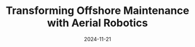 ---
title: Transforming Offshore Maintenance with Aerial Robotics

event: AIRTuB-ROMI 2024
event_url: https://www.worldclassmaintenance.com/event/airtub-event-unmanned-maintenance-in-offshore-renewable-energy/

location: De KAAP, Vlissingen
# address:
#   street: 450 Serra Mall
#   city: Stanford
#   region: CA
#   postcode: '94305'
#   country: United States

# summary: 
# abstract: ''

# Talk start and end times.
#   End time can optionally be hidden by prefixing the line with `#`.
date: '2024-11-21'
# date_end: '2030-06-01'
all_day: true

# Schedule page publish date (NOT talk date).
publishDate: '2017-01-01T00:00:00Z'

authors: []
tags: []

# Is this a featured talk? (true/false)
featured: false

image:
#   caption: 'Image credit: [**Unsplash**](https://unsplash.com/photos/bzdhc5b3Bxs)'
  focal_point: Right
---